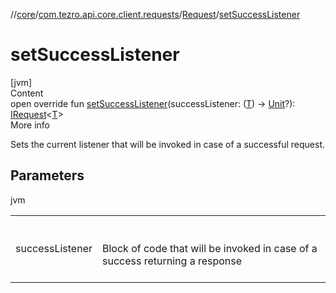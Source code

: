 //[core](../../../index.md)/[com.tezro.api.core.client.requests](../index.md)/[Request](index.md)/[setSuccessListener](set-success-listener.md)



# setSuccessListener  
[jvm]  
Content  
open override fun [setSuccessListener](set-success-listener.md)(successListener: ([T](index.md)) -> [Unit](https://kotlinlang.org/api/latest/jvm/stdlib/kotlin/-unit/index.html)?): [IRequest](../-i-request/index.md)<[T](index.md)>  
More info  


Sets the current listener that will be invoked in case of a successful request.



## Parameters  
  
jvm  
  
| | |
|---|---|
| <a name="com.tezro.api.core.client.requests/Request/setSuccessListener/#kotlin.Function1[TypeParam(bounds=[kotlin.Any?]),kotlin.Unit]?/PointingToDeclaration/"></a>successListener| <a name="com.tezro.api.core.client.requests/Request/setSuccessListener/#kotlin.Function1[TypeParam(bounds=[kotlin.Any?]),kotlin.Unit]?/PointingToDeclaration/"></a><br><br>Block of code that will be invoked in case of a success returning a response<br><br>|
  
  



